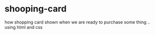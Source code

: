 # shooping-card
how shopping card shown when we are ready to purchase some thing .. using html and css

